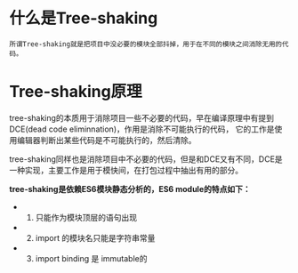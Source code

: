 # 什么是Tree-shaking

    所谓Tree-shaking就是把项目中没必要的模块全部抖掉，用于在不同的模块之间消除无用的代码。

# Tree-shaking原理
tree-shaking的本质用于消除项目一些不必要的代码，早在编译原理中有提到DCE(dead code eliminnation)，作用是消除不可能执行的代码，
它的工作是使用编辑器判断出某些代码是不可能执行的，然后清除。

tree-shaking同样也是消除项目中不必要的代码，但是和DCE又有不同，DCE是一种实现，主要工作是用于模快间，在打包过程中抽出有用的部分。

**tree-shaking是依赖ES6模块静态分析的，ES6 module的特点如下：**
- 1. 只能作为模块顶层的语句出现
- 2. import 的模块名只能是字符串常量
- 3. import binding 是 immutable的
